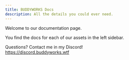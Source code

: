 ```yaml
---
title: BUDDYWORKS Docs
description: All the details you could ever need.
---
```


Welcome to our documentation page.

You find the docs for each of our assets in the left sidebar. 

Questions? Contact me in my Discord!  
https://discord.buddyworks.wtf
